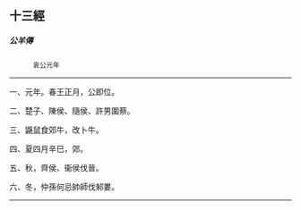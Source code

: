 

## 十三經

##### 公羊傳
　　　`哀公元年`

* * *

一、元年。春王正月，公即位。

二、楚子、陳侯、隨侯、許男圍蔡。

三、鼷鼠食郊牛，改卜牛。

四、夏四月辛巳，郊。

五、秋，齊侯、衞侯伐晉。

六、冬，仲孫何忌帥師伐邾婁。

* * *

